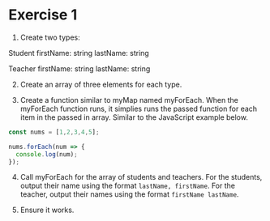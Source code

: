 # Exercise 1

1. Create two types: 

Student
  firstName: string
  lastName: string

Teacher
  firstName: string
  lastName: string


2. Create an array of three elements for each type.

3. Create a function similar to myMap named myForEach. When the myForEach function runs, it simplies runs the passed function for each item in the passed in array. Similar to the JavaScript example below.

```javascript
const nums = [1,2,3,4,5];

nums.forEach(num => {
  console.log(num);
});
```

4. Call myForEach for the array of students and teachers. For the students, output their name using the format `lastName, firstName`. For the teacher, output their names using the format `firstName lastName`.

5. Ensure it works.

